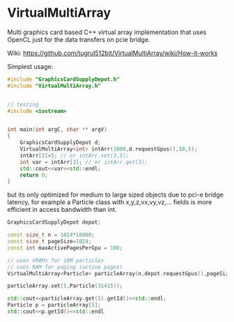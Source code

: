 # VirtualMultiArray
Multi graphics card based C++ virtual array implementation that uses OpenCL just for the data transfers on pcie bridge.

Wiki: https://github.com/tugrul512bit/VirtualMultiArray/wiki/How-it-works

Simplest usage:
```cpp
#include "GraphicsCardSupplyDepot.h"
#include "VirtualMultiArray.h"


// testing
#include <iostream>


int main(int argC, char ** argV)
{
	GraphicsCardSupplyDepot d;
	VirtualMultiArray<int> intArr(1000,d.requestGpus(),10,5);
	intArr[3]=5; // or intArr.set(3,5);
	int var = intArr[3]; // or intArr.get(3);
	std::cout<<var<<std::endl;
	return 0;
}
```

but its only optimized for medium to large sized objects due to pci-e bridge latency, for example a Particle class with x,y,z,vx,vy,vz,... fields is more efficient in access bandwidth than int.

```cpp
GraphicsCardSupplyDepot depot;

const size_t n = 1024*10000;
const size_t pageSize=1024;
const int maxActivePagesPerGpu = 100;

// uses VRAMs for 10M particles
// uses RAM for paging (active pages)
VirtualMultiArray<Particle> particleArray(n,depot.requestGpus(),pageSize,maxActivePagesPerGpu);

particleArray.set(5,Particle(31415));

std::cout<<particleArray.get(5).getId()<<std::endl;
Particle p = particleArray[5];
std::cout<<p.getId()<<std::endl
```
